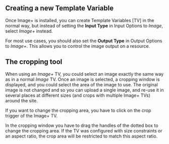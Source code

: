 ## Creating a new Template Variable

Once Image+ is installed, you can create Template Variables [TV] in the normal
way, but instead of setting the **Input Type** in Input Options to *Image*,
select *Image+* instead.

For most use cases, you should also set the **Output Type** in Output Options to
*Image+*. This allows you to control the image output on a resource.

## The cropping tool

When using an *Image+* TV, you could select an image exactly the same way as in
a normal *Image* TV. Once an image is selected, a cropping window is displayed,
and you could select the area of the image to use. The original image is not
changed and so you can upload a single image, and re-use it in several places at
different sizes (and crops with multiple Image+ TVs) around the site.

If you want to change the cropping area, you have to click on the crop trigger
of the Image+ TV.

In the cropping window you have to drag the handles of the dotted box to change
the cropping area. If the TV was configured with size constraints or an aspect
ratio, the crop area will be restricted to match this aspect ratio.
